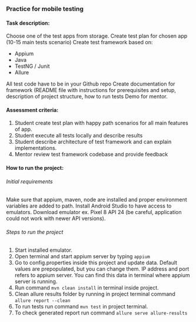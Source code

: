 ### Practice for mobile testing

#### Task description:
Choose one of the test apps from storage.
Create test plan for chosen app (10-15 main tests scenario)
Create test framework based on:
- Appium
- Java
- TestNG / Junit
- Allure

All test code have to be in your Github repo
Create documentation for framework (README file with instructions for prerequisites and setup, description of project structure, how to run tests
Demo for mentor.

#### Assessment criteria:

1. Student create test plan with happy path scenarios for all main features of app.
2. Student execute all tests locally and describe results
3. Student describe architecture of test framework and can explain implementations.
4. Mentor review test framework codebase and provide feedback

#### How to run the project:

###### Initial requirements

Make sure that appium, maven, node are installed and proper environment variables are added to path.
Install Android Studio to have access to emulators. Download emulator ex. Pixel 8 API 24 
(be careful, application could not work with newer API versions). 

###### Steps to run the project
1. Start installed emulator. 
2. Open terminal and start appium server by typing `appium`
3. Go to config.properties inside this project and update data. Default values are prepopulated, but you can change them.
IP address and port refers to appium server. You can find this data in terminal where appium server is running.
4. Run command `mvn clean install` in terminal inside project.
5. Clean allure results folder by running in project terminal command `allure report --clean`
5. To run tests run command `mvn test` in project terminal.
7. To check generated report run command `allure serve allure-results`